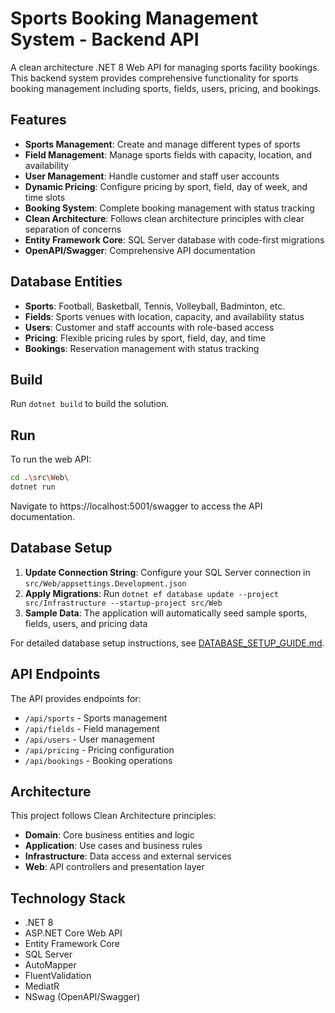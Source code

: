 ﻿# Sports Booking Management System - Backend API

A clean architecture .NET 8 Web API for managing sports facility bookings. This backend system provides comprehensive functionality for sports booking management including sports, fields, users, pricing, and bookings.

## Features

- **Sports Management**: Create and manage different types of sports
- **Field Management**: Manage sports fields with capacity, location, and availability
- **User Management**: Handle customer and staff user accounts
- **Dynamic Pricing**: Configure pricing by sport, field, day of week, and time slots
- **Booking System**: Complete booking management with status tracking
- **Clean Architecture**: Follows clean architecture principles with clear separation of concerns
- **Entity Framework Core**: SQL Server database with code-first migrations
- **OpenAPI/Swagger**: Comprehensive API documentation

## Database Entities

- **Sports**: Football, Basketball, Tennis, Volleyball, Badminton, etc.
- **Fields**: Sports venues with location, capacity, and availability status
- **Users**: Customer and staff accounts with role-based access
- **Pricing**: Flexible pricing rules by sport, field, day, and time
- **Bookings**: Reservation management with status tracking

## Build

Run `dotnet build` to build the solution.

## Run

To run the web API:

```bash
cd .\src\Web\
dotnet run
```

Navigate to https://localhost:5001/swagger to access the API documentation.

## Database Setup

1. **Update Connection String**: Configure your SQL Server connection in `src/Web/appsettings.Development.json`
2. **Apply Migrations**: Run `dotnet ef database update --project src/Infrastructure --startup-project src/Web`
3. **Sample Data**: The application will automatically seed sample sports, fields, users, and pricing data

For detailed database setup instructions, see [DATABASE_SETUP_GUIDE.md](DATABASE_SETUP_GUIDE.md).

## API Endpoints

The API provides endpoints for:
- `/api/sports` - Sports management
- `/api/fields` - Field management
- `/api/users` - User management
- `/api/pricing` - Pricing configuration
- `/api/bookings` - Booking operations

## Architecture

This project follows Clean Architecture principles:
- **Domain**: Core business entities and logic
- **Application**: Use cases and business rules
- **Infrastructure**: Data access and external services
- **Web**: API controllers and presentation layer

## Technology Stack

- .NET 8
- ASP.NET Core Web API
- Entity Framework Core
- SQL Server
- AutoMapper
- FluentValidation
- MediatR
- NSwag (OpenAPI/Swagger)